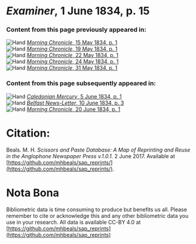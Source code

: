 # *Examiner*, 1 June 1834, p. 15  
  
### Content from this page previously appeared in:  
![Hand](http://scissorsandpaste.net/wp-content/uploads/2017/06/smallhandpointer.png) [*Morning Chronicle*, 15 May 1834, p. 1](https://mhbeals.github.io/sap_html/Morning-Chronicle/Morning-Chronicle-15-May-1834-p-1)  
![Hand](http://scissorsandpaste.net/wp-content/uploads/2017/06/smallhandpointer.png) [*Morning Chronicle*, 19 May 1834, p. 1](https://mhbeals.github.io/sap_html/Morning-Chronicle/Morning-Chronicle-19-May-1834-p-1)  
![Hand](http://scissorsandpaste.net/wp-content/uploads/2017/06/smallhandpointer.png) [*Morning Chronicle*, 22 May 1834, p. 1](https://mhbeals.github.io/sap_html/Morning-Chronicle/Morning-Chronicle-22-May-1834-p-1)  
![Hand](http://scissorsandpaste.net/wp-content/uploads/2017/06/smallhandpointer.png) [*Morning Chronicle*, 24 May 1834, p. 1](https://mhbeals.github.io/sap_html/Morning-Chronicle/Morning-Chronicle-24-May-1834-p-1)  
![Hand](http://scissorsandpaste.net/wp-content/uploads/2017/06/smallhandpointer.png) [*Morning Chronicle*, 31 May 1834, p. 1](https://mhbeals.github.io/sap_html/Morning-Chronicle/Morning-Chronicle-31-May-1834-p-1)  
  
### Content from this page subsequently appeared in:  
![Hand](http://scissorsandpaste.net/wp-content/uploads/2017/06/smallhandpointer.png) [*Caledonian Mercury*, 5 June 1834, p. 1](https://mhbeals.github.io/sap_html/Caledonian-Mercury/Caledonian-Mercury-5-June-1834-p-1)  
![Hand](http://scissorsandpaste.net/wp-content/uploads/2017/06/smallhandpointer.png) [*Belfast News-Letter*, 10 June 1834, p. 3](https://mhbeals.github.io/sap_html/Belfast-News-Letter/Belfast-News-Letter-10-June-1834-p-3)  
![Hand](http://scissorsandpaste.net/wp-content/uploads/2017/06/smallhandpointer.png) [*Morning Chronicle*, 20 June 1834, p. 1](https://mhbeals.github.io/sap_html/Morning-Chronicle/Morning-Chronicle-20-June-1834-p-1)  


# Citation: 

Beals. M. H. *Scissors and Paste Database: A Map of Reprinting and Reuse in the Anglophone Newspaper Press v.1.0.1.* 2 June 2017. Available at [https://github.com/mhbeals/sap_reprints/](https://github.com/mhbeals/sap_reprints/). 

# Nota Bona

Bibliometric data is time consuming to produce but benefits us all. Please remember to cite or acknowledge this and any other bibliometric data you use in your research. All data is available CC-BY 4.0 at [https://github.com/mhbeals/sap_reprints](https://github.com/mhbeals/sap_reprints)